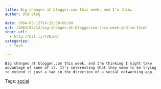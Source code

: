 ```yaml
---
title: Big changes at blogger.com this week, and I’m thin…
author: Old Blog

date: 2004-05-12T14:22:50+00:00
url: /2004/05/12/big-changes-at-bloggercom-this-week-and-im-thin/
short-url:
  - http://bit.ly/fZEiwU
categories:
  - Tech

---
```

<div class='microid-http+http:sha1:d90e6c5d1ff5d397316c4692ad53b0629a5e5cfc'>
  
    Big changes at blogger.com this week, and I'm thinking I might take advantage of some of it. It's interesting that they seem to be trying to extend it just a tad in the direction of a social networking app.
  
</div>

<div class="st-post-tags">
  Tags: <a href="http://www.cavort.org/tag/social/" title="social" rel="tag">social</a><br />
</div>